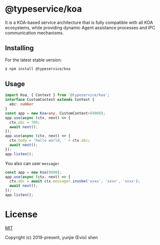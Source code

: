 # @typeservice/koa

It is a KOA-based service architecture that is fully compatible with all KOA ecosystems, while providing dynamic Agent assistance processes and IPC communication mechanisms.

## Installing

For the latest stable version:

```bash
$ npm install @typeservice/koa
```

## Usage

```ts
import Koa, { Context } from '@typeservice/koa';
interface CustomContext extends Context {
  abc: number
}
const app = new Koa<any, CustomContext>(9000);
app.use(async (ctx, next) => {
  ctx.abc = 789;
  await next();
});
app.use(async (ctx, next) => {
  ctx.body = 'hello world, ' + ctx.abc;
  await next();
});
app.listen();
```

You also can user `messager`

```ts
const app = new Koa(9000);
app.use(async (ctx, next) => {
  ctx.abc = await ctx.messager.invoke('xxxx', 'xxxx', 'xxxx');
  await next();
});
app.listen();
```

# License

[MIT](http://opensource.org/licenses/MIT)

Copyright (c) 2019-present, yunjie (Evio) shen
